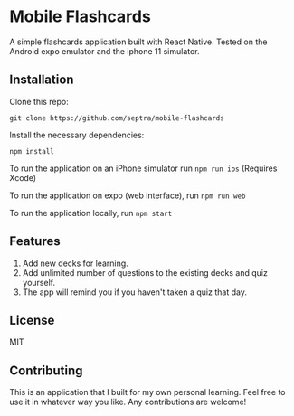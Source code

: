 Mobile Flashcards
===

A simple flashcards application built with React Native. Tested on the Android expo emulator and the iphone 11 simulator. 

Installation
----

Clone this repo:

```
git clone https://github.com/septra/mobile-flashcards
```

Install the necessary dependencies:

```
npm install
```

To run the application on an iPhone simulator run `npm run ios` (Requires Xcode)

To run the application on expo (web interface), run `npm run web`

To run the application locally, run `npm start`

Features
---
1. Add new decks for learning.
2. Add unlimited number of questions to the existing decks and quiz yourself.
3. The app will remind you if you haven't taken a quiz that day.

License
----
MIT

Contributing
---
This is an application that I built for my own personal learning. Feel free to use it in whatever way you like. Any contributions are welcome!